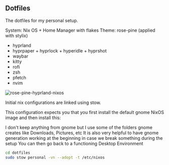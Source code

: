 ## Dotfiles

The dotfiles for my personal setup.

System: Nix OS + Home Manager with flakes
Theme: rose-pine (applied with stylix)

- hyprland
- hyprpaper + hyprlock + hyperidle + hyprshot
- waybar
- kitty
- rofi
- zsh
- pfetch
- nvim

![rose-pine-hyprland-nixos](https://github.com/user-attachments/assets/f3f57a06-1a40-4d65-9535-09c2f7f0c3d7)

Initial nix configurations are linked using stow.

This configuration expects you that you first install the default gnome NixOS image and then install this:

I don't keep anything from gnome but I use some of the folders gnome creates like Downloads, Pictures, etc
It is also very helpful to have gnome generation working at the beginning in case we break something during the setup
You can then go back to a functioning Desktop Environment

```bash
cd dotfiles
sudo stow personal -vn --adopt -t /etc/nixos
```
